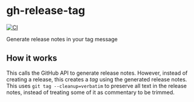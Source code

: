 # gh-release-tag

[![CI](https://github.com/spenserblack/gh-release-tag/actions/workflows/ci.yml/badge.svg)](https://github.com/spenserblack/gh-release-tag/actions/workflows/ci.yml)

Generate release notes in your tag message

## How it works

This calls the GitHub API to generate release notes. However, instead
of creating a release, this creates a *tag* using the generated release
notes. This uses `git tag --cleanup=verbatim` to preserve all text
in the release notes, instead of treating some of it as commentary to
be trimmed.
